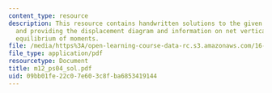 ```yaml
---
content_type: resource
description: This resource contains handwritten solutions to the given problem set
  and providing the displacement diagram and information on net vertical flow, and
  equilibrium of moments.
file: /media/https%3A/open-learning-course-data-rc.s3.amazonaws.com/16-01-unified-engineering-i-ii-iii-iv-fall-2005-spring-2006/09bb01fe22c07e603c8fba6853419144_m12_ps04_sol.pdf
file_type: application/pdf
resourcetype: Document
title: m12_ps04_sol.pdf
uid: 09bb01fe-22c0-7e60-3c8f-ba6853419144
---
```

